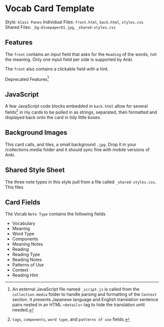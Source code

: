 # Vocab Card Template
Style: `Glass Panes`
Individual Files: `front.html`, `back.html`, `styles.css` Shared Files: `_bg-bluepaper01.jpg`, `_shared-styles.css`

## Features
The `front` contains an input field that asks for the `Reading` of the words, not the meaning. Only one input field per side is supported by Anki. 

The `front` also contains a clickable field with a hint.

Deprecated Features[^1]
[^1]: An external JavaScript file named `_script.js` is called from the `collection.media` folder to handle parsing and formatting of the `Context` section. It presents Japanese language and English translation sentence pairs nested in an HTML `<details>` tag to hide the translation until needed.

## JavaScript
A few JavaScript code blocks embedded in `back.html` allow for several fields[^2] in my cards to be pulled in as strings, separated, then formatted and displayed back onto the card in tidy little boxes. 
[^2]:`tags`, `components`, `word type`, and `patterns of use` fields.

## Background Images
This card calls, and tiles, a small background `.jpg`. Drop it in your /collections.media folder and it should sync fine with mobile versions of Anki.

## Shared Style Sheet
The three note types in this style pull from a file called `_shared-styles.css`. This files 

## Card Fields
The Vocab `Note Type` contains the following fields
- Vocabulary
- Meaning
- Word Type
- Components
- Meaning Notes
- Reading
- Reading Type
- Reading Notes
- Patterns of Use
- Context
- Reading Hint
